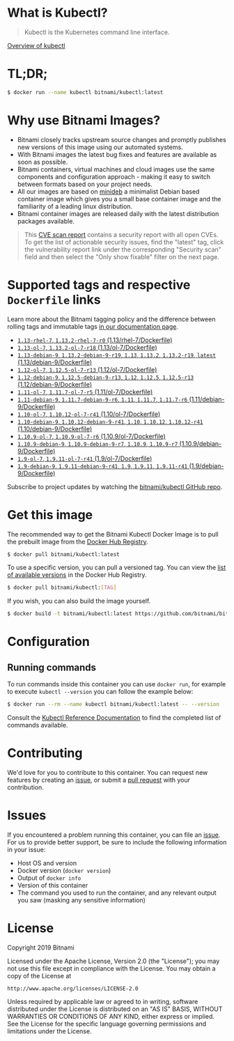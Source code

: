 
# What is Kubectl?

> Kubectl is the Kubernetes command line interface.

[Overview of kubectl](https://kubernetes.io/docs/reference/kubectl/overview/)

# TL;DR;

```bash
$ docker run --name kubectl bitnami/kubectl:latest
```

# Why use Bitnami Images?

* Bitnami closely tracks upstream source changes and promptly publishes new versions of this image using our automated systems.
* With Bitnami images the latest bug fixes and features are available as soon as possible.
* Bitnami containers, virtual machines and cloud images use the same components and configuration approach - making it easy to switch between formats based on your project needs.
* All our images are based on [minideb](https://github.com/bitnami/minideb) a minimalist Debian based container image which gives you a small base container image and the familiarity of a leading linux distribution.
* Bitnami container images are released daily with the latest distribution packages available.


> This [CVE scan report](https://quay.io/repository/bitnami/kubectl?tab=tags) contains a security report with all open CVEs. To get the list of actionable security issues, find the "latest" tag, click the vulnerability report link under the corresponding "Security scan" field and then select the "Only show fixable" filter on the next page.

# Supported tags and respective `Dockerfile` links

Learn more about the Bitnami tagging policy and the difference between rolling tags and immutable tags [in our documentation page](https://docs.bitnami.com/containers/how-to/understand-rolling-tags-containers/).


* [`1.13-rhel-7`, `1.13.2-rhel-7-r0` (1.13/rhel-7/Dockerfile)](https://github.com/bitnami/bitnami-docker-kubectl/blob/1.13.2-rhel-7-r0/1.13/rhel-7/Dockerfile)
* [`1.13-ol-7`, `1.13.2-ol-7-r18` (1.13/ol-7/Dockerfile)](https://github.com/bitnami/bitnami-docker-kubectl/blob/1.13.2-ol-7-r18/1.13/ol-7/Dockerfile)
* [`1.13-debian-9`, `1.13.2-debian-9-r19`, `1.13`, `1.13.2`, `1.13.2-r19`, `latest` (1.13/debian-9/Dockerfile)](https://github.com/bitnami/bitnami-docker-kubectl/blob/1.13.2-debian-9-r19/1.13/debian-9/Dockerfile)
* [`1.12-ol-7`, `1.12.5-ol-7-r13` (1.12/ol-7/Dockerfile)](https://github.com/bitnami/bitnami-docker-kubectl/blob/1.12.5-ol-7-r13/1.12/ol-7/Dockerfile)
* [`1.12-debian-9`, `1.12.5-debian-9-r13`, `1.12`, `1.12.5`, `1.12.5-r13` (1.12/debian-9/Dockerfile)](https://github.com/bitnami/bitnami-docker-kubectl/blob/1.12.5-debian-9-r13/1.12/debian-9/Dockerfile)
* [`1.11-ol-7`, `1.11.7-ol-7-r5` (1.11/ol-7/Dockerfile)](https://github.com/bitnami/bitnami-docker-kubectl/blob/1.11.7-ol-7-r5/1.11/ol-7/Dockerfile)
* [`1.11-debian-9`, `1.11.7-debian-9-r6`, `1.11`, `1.11.7`, `1.11.7-r6` (1.11/debian-9/Dockerfile)](https://github.com/bitnami/bitnami-docker-kubectl/blob/1.11.7-debian-9-r6/1.11/debian-9/Dockerfile)
* [`1.10-ol-7`, `1.10.12-ol-7-r41` (1.10/ol-7/Dockerfile)](https://github.com/bitnami/bitnami-docker-kubectl/blob/1.10.12-ol-7-r41/1.10/ol-7/Dockerfile)
* [`1.10-debian-9`, `1.10.12-debian-9-r41`, `1.10`, `1.10.12`, `1.10.12-r41` (1.10/debian-9/Dockerfile)](https://github.com/bitnami/bitnami-docker-kubectl/blob/1.10.12-debian-9-r41/1.10/debian-9/Dockerfile)
* [`1.10.9-ol-7`, `1.10.9-ol-7-r6` (1.10.9/ol-7/Dockerfile)](https://github.com/bitnami/bitnami-docker-kubectl/blob/1.10.9-ol-7-r6/1.10.9/ol-7/Dockerfile)
* [`1.10.9-debian-9`, `1.10.9-debian-9-r7`, `1.10.9`, `1.10.9-r7` (1.10.9/debian-9/Dockerfile)](https://github.com/bitnami/bitnami-docker-kubectl/blob/1.10.9-debian-9-r7/1.10.9/debian-9/Dockerfile)
* [`1.9-ol-7`, `1.9.11-ol-7-r41` (1.9/ol-7/Dockerfile)](https://github.com/bitnami/bitnami-docker-kubectl/blob/1.9.11-ol-7-r41/1.9/ol-7/Dockerfile)
* [`1.9-debian-9`, `1.9.11-debian-9-r41`, `1.9`, `1.9.11`, `1.9.11-r41` (1.9/debian-9/Dockerfile)](https://github.com/bitnami/bitnami-docker-kubectl/blob/1.9.11-debian-9-r41/1.9/debian-9/Dockerfile)

Subscribe to project updates by watching the [bitnami/kubectl GitHub repo](https://github.com/bitnami/bitnami-docker-kubectl).

# Get this image

The recommended way to get the Bitnami Kubectl Docker Image is to pull the prebuilt image from the [Docker Hub Registry](https://hub.docker.com/r/bitnami/kubectl).

```bash
$ docker pull bitnami/kubectl:latest
```

To use a specific version, you can pull a versioned tag. You can view the [list of available versions](https://hub.docker.com/r/bitnami/kubectl/tags/) in the Docker Hub Registry.

```bash
$ docker pull bitnami/kubectl:[TAG]
```

If you wish, you can also build the image yourself.

```bash
$ docker build -t bitnami/kubectl:latest https://github.com/bitnami/bitnami-docker-kubectl.git
```

# Configuration

## Running commands

To run commands inside this container you can use `docker run`, for example to execute `kubectl --version` you can follow the example below:

```bash
$ docker run --rm --name kubectl bitnami/kubectl:latest -- --version
```

Consult the [Kubectl Reference Documentation](https://kubernetes.io/docs/reference/generated/kubectl/kubectl-commands) to find the completed list of commands available.

# Contributing

We'd love for you to contribute to this container. You can request new features by creating an [issue](https://github.com/bitnami/bitnami-docker-kubectl/issues), or submit a [pull request](https://github.com/bitnami/bitnami-docker-kubectl/pulls) with your contribution.

# Issues

If you encountered a problem running this container, you can file an [issue](https://github.com/bitnami/bitnami-docker-kubectl/issues). For us to provide better support, be sure to include the following information in your issue:

- Host OS and version
- Docker version (`docker version`)
- Output of `docker info`
- Version of this container
- The command you used to run the container, and any relevant output you saw (masking any sensitive information)

# License

Copyright 2019 Bitnami

Licensed under the Apache License, Version 2.0 (the "License");
you may not use this file except in compliance with the License.
You may obtain a copy of the License at

    http://www.apache.org/licenses/LICENSE-2.0

Unless required by applicable law or agreed to in writing, software
distributed under the License is distributed on an "AS IS" BASIS,
WITHOUT WARRANTIES OR CONDITIONS OF ANY KIND, either express or implied.
See the License for the specific language governing permissions and
limitations under the License.
